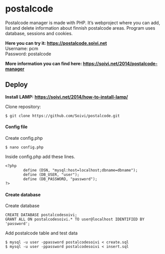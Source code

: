 # postalcode

Postalcode manager is made with PHP. It’s webproject where you can add, list and delete information about finnish postalcode areas. Program uses database, sessions and cookies.

**Here you can try it: https://postalcode.soivi.net**
<br>Username: pcm
<br>Password: postalcode

**More information you can find here: https://soivi.net/2014/postalcode-manager**

## Deploy

**Install LAMP:**
**https://soivi.net/2014/how-to-install-lamp/**

Clone repository:

	$ git clone https://github.com/Soivi/postalcode.git

#### Config file
Create config.php

	$ nano config.php

Inside config.php add these lines.

	<?php
        	define (DSN, "mysql:host=localhost;dbname=dbname");
        	define (DB_USER, "user");
        	define (DB_PASSWORD, "password");
	?>

#### Create database

Create database

	CREATE DATABASE postalcodesoivi;
	GRANT ALL ON postalcodesoivi.* TO user@localhost IDENTIFIED BY 'password';

Add postalcode table and test data

	$ mysql -u user -ppassword postalcodesoivi < create.sql
	$ mysql -u user -ppassword postalcodesoivi < insert.sql
